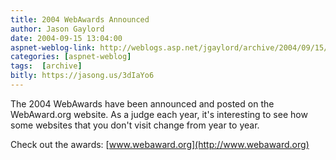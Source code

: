 ```yaml
---
title: 2004 WebAwards Announced
author: Jason Gaylord
date: 2004-09-15 13:04:00
aspnet-weblog-link: http://weblogs.asp.net/jgaylord/archive/2004/09/15/229997.aspx
categories: [aspnet-weblog]
tags:  [archive]
bitly: https://jasong.us/3dIaYo6
---
```


The 2004 WebAwards have been announced and posted on the WebAward.org website. As a judge each year, it's interesting to see how some websites that you don't visit change from year to year.

Check out the awards: [www.webaward.org](http://www.webaward.org)